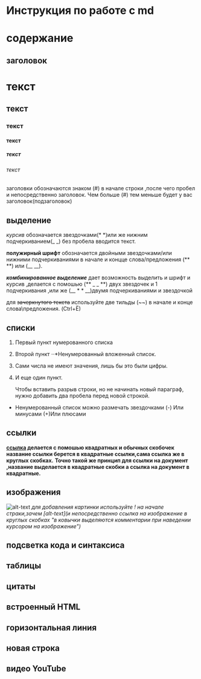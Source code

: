 # Инструкция по работе с md 

# содержание 
## заголовок
# текст 
## текст 
### текст 
#### текст
##### текст
###### текст 

 заголовки обозначаются знаком (#) в начале строки ,после чего пробел и непосредственно заголовок. Чем больше (#) тем меньше будет у вас заголовок(подзаголовок)

## выделение 
*курсив* обозначается звездочками(* *)или же нижним подчеркиванием(_ _) без пробела вводится текст.

**полужирный шрифт** обозначается двойными звездочками/или нижними подчеркиваниями в начале и концце слова/предложения (** **) или (__ __).

**_комбинированное выделение_** дает возможность выделить и шрифт и курсив ,делается с помошью (** _ _ **) двух звездочек и 1 подчеркивания ,или же (__ * * __)двумя подчеркиваниями и звездочкой 

для ~~зачеркнутого текста~~ используйте две тильды (~~) в начале и конце слова\предложения. (Ctrl+Ё)
## списки 
1. Первый пункт нумерованного списка
2. Второй пункт
⋅⋅*Ненумерованный вложенный список.
1. Сами числа не имеют значения, лишь бы это были цифры.
4. И еще один пункт.

        
    Чтобы вставить разрыв строки, но не начинать новый параграф, нужно добавить два пробела перед новой строкой.

* Ненумерованный список можно размечать звездочками
(-) Или минусами
(+)Или плюсами
## ссылки 

__[ссылка](https://gb.ru/lessons/261857) делается с помошью квадратных и обычных скобочек название ссылки берется в квадратные ссылки,сама ссылка же в круглых скобках.__
__Точно такой же принцип для ссылки на документ ,название выделается в квадратные скобки а ссылка на документ в квадратные.__

## изображения 

![alt-text](https://lubopitnie.ru/wp-content/uploads/2020/08/geekbrains-otzyvy.png "текст который будет при наведении на изображение")
_для добавления картинки используйте ! на начале страки,зачем [alt-text](и непосредственно ссылка на изображение в круглых скобках "в ковычки выделяются комментарии при наведении курсором на изображение")_
## подсветка кода и синтаксиса 
## таблицы 
## цитаты 
## встроенный HTML  
## горизонтальная линия 
## новая строка 
## видео YouTube 